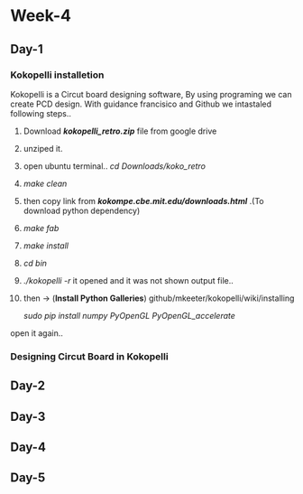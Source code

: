 # Week-4

## Day-1

### Kokopelli installetion
Kokopelli is a Circut board designing software, By using programing we can create PCD design. With guidance francisico and Github we intastaled following steps..

1. Download ***kokopelli_retro.zip*** file from google drive
2. unziped it.
3. open ubuntu terminal..   *cd Downloads/koko_retro*

4. *make clean*

5. then copy link from ***kokompe.cbe.mit.edu/downloads.html*** .(To download python dependency)

6. *make fab*

7. *make install*

8. *cd bin*

9. *./kokopelli -r*  it opened and it was not shown output file..

10. then -> (**Install Python Galleries**)                            github/mkeeter/kokopelli/wiki/installing

    *sudo pip install numpy PyOpenGL PyOpenGL_accelerate*

open it again..

### Designing Circut Board in Kokopelli



## Day-2

## Day-3

## Day-4
## Day-5

